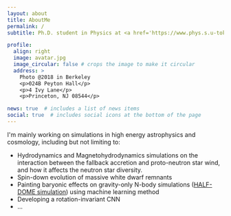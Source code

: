 ```yaml
---
layout: about
title: AboutMe
permalink: /
subtitle: Ph.D. student in Physics at <a href='https://www.phys.s.u-tokyo.ac.jp/en/'>The University of Tokyo</a>, currently visiting Department of Astrophysical Sciences at <a href='https://web.astro.princeton.edu/'>Princeton University</a>

profile:
  align: right
  image: avatar.jpg
  image_circular: false # crops the image to make it circular
  address: >
    Photo @2018 in Berkeley
    <p>024B Peyton Hall</p>
    <p>4 Ivy Lane</p>
    <p>Princeton, NJ 08544</p>

news: true  # includes a list of news items
social: true  # includes social icons at the bottom of the page
---
```


I'm mainly working on simulations in high energy astrophysics and cosmology, including but not limiting to:
- Hydrodynamics and Magnetohydrodynamics simulations on the interaction between the fallback accretion and proto-neutron star wind, and how it affects the neutron star diversity.
- Spin-down evolution of massive white dwarf remnants
- Painting baryonic effects on gravity-only N-body simulations (<a href='https://github.com/HalfDomeSims'>HALF-DOME simulation</a>) using machine learning method
- Developing a rotation-invariant CNN
- ...
